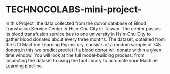 # TECHNOCOLABS-mini-project-
In this Project ,the data collected from the donor database of Blood Transfusion Service Center in Hsin-Chu City in Taiwan. The center passes its blood transfusion service bus to one university in Hsin-Chu City to gather blood donated about every three months. The dataset, obtained from the UCI Machine Learning Repository, consists of a random sample of 748 donors.in this we predict predict if a blood donor will donate within a given time window. You will look at the full model-building process: from inspecting the dataset to using the tpot library to automate your Machine Learning pipeline.
